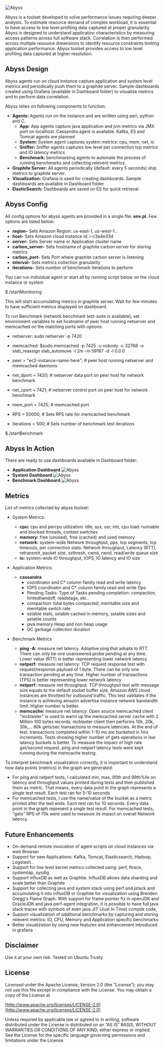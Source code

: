 ![Abyss](abyss.jpg)

Abyss is a toolset developed to solve performance issues requiring deeper analysis. To estimate resource demand of complex workload, it is essential to have access to low level profiling data captured at proper granularity. Abyss is designed to understand application characteristics by measuring access patterns across full software stack. Correlation is then performed across multiple resource dimensions to identify resource constraints limiting application performance. Abyss toolset provides access to low level profiling data captured at higher resolution. 

## Abyss Design

Abyss agents run on cloud instance capture application and system level metrics and periodically push them to a graphite server. 
Sample dashboards created using Grafana (available in Dashboard folder) to visualize metrics and to perform data correlation.

Abyss relies on following components to function:

- **Agents:** Agents run on the instance and are written using perl, python and C.
  - **App:** App agents capture java application and jvm metrics via JMX port on localhost. Cassandra agent is available. Kafka, ES and 
        Tomcat agents are planned
  - **System:** System agent captures system metrics: cpu, mem, net, io
  - **Sniffer:** Sniffer agents captures low level per connection tcp metrics and IO latency metrics
  - **Benchmark:** benchmarking agents to automate the process of running benchmarks and collecting relevent metrics. 
- **Graphite Server:** All agents periodically (default: every 5 seconds) ship metrics to graphite server. 
- **Visualization:** Grafana is used for creating dashboards. Sample dashboards are available in Dashboard folder
- **ElasticSearch:** Dashboards are saved on ES for quick retrieval.

## Abyss Config 
All config options for abyss agents are provided in a single file: **env.pl**. Few options are listed below: 

 - **region-**           Sets Amazon Region: us-east-1, us-west-1..
 - **host-**             Sets Amazon cloud instance id: i-c3a4e33d
 - **server-**           Sets Server name or Application cluster name
 - **carbon_server-**    Sets hostname of graphite carbon server for storing metrics
 - **carbon_port-**      Sets Port where graphite carbon server is listening
 - **interval-**         Sets metrics collection granularity
 - **iterations-**	 Sets number of benchmark iterations to perform

You can run individual agent or start all by running script below on the cloud instance or system

$./startMonitoring

This will start accumulating metrics in graphite server. Wait for few minutes to have sufficient metrics displayed on dashboard. 

To run Benchmark (network benchmark test-suite is available), set environment variables to set hostname
of peer host running netserver and memcached on the matching ports with options:
- netserver: sudo netserver -p 7420
- memcached: $sudo memcached -p 7425 -u nobody -c 32768 -o slab_reassign slab_automove -I 2m -m 59187 -d -l 0.0.0

 - peer =  "ec2-instance-name-here";              # peer host running netserver and memcached daemons
 - net_dport = 7420;                              # netserver data port on peer host for network benchmark
 - net_cport = 7421;                              # netserver control port on peer host for network benchmark
 - mem_port  = 7425;                              # memcached port
 - RPS = 50000;                                   # Sets RPS rate for memcached benchmark
 - iterations = 500;                              # Sets number of benchmark test iterations

$./startBenchmark 

## Abyss In Action

There are ready to use dashboards available in Dashboard folder:

  - **Application Dashboard**
    ![Abyss](app.png)
  - **System Dashboard**
    ![Abyss](sys.png)
  - **Benchmark Dashboard**
    ![Abyss](bench.png)

## Metrics
 List of metrics collected by abyss toolset:

- System Metrics: 
    - **cpu:**  cpu and percpu utilization: idle, sys, usr, intr, cpu load: runnable and blocked threads, context switches
    - **memory:**  free (unused), free (cached) and used memory
    - **network:** system-wide Network throughput, pps, tcp segments, tcp timeouts, per connection stats: Network throughput, Latency (RTT), retransmit, packet size, ssthresh, cwnd, rwnd, read/write queue size
    - **io:** system-wide IO throughput, IOPS, IO latency and IO size

- Application Metrics:
  - **cassandra**
    - coordinator and C* column family read and write latency
    - IOPS coordinator and C* column family read and write Ops
    - Pending Tasks: Type of Tasks pending completion: compaction, hintedhandoff, readstage, etc..
    - compaction: total bytes compacted, memtable size and memtable switch rate
    - sstable stats, sstable cached in memory, sstable sizes and sstable counts
    - java memory Heap and non heap usage
    - GC garbage collection duration

- Benchmark Metrics
    - **ping -A:** measure net latency. Adoptive ping that adopts to RTT. There can only be one unanswered probe pending at any time. Lower value (RTT) is better representing lower network latency
    - **netperf:** measure net latency: TCP request response test with request/response payload of 1 byte. There can be only one transaction pending at any time. Higher number of transactions (TPS) is better representing lower network latency
    - **netperf:** measure net throughput. TCP throughput test with message size equals to the default socket buffer size, Amazon AWS cloud instances are throttled for outbound traffic. This test validates if the instance is achieving amazon advertise instance network bandwidth limit. Higher number is better.
    - **memcache:** measure net latency: Open source memcached client "mcblaster" is used to warm up the memcached server cache with 2 Million 100 bytes records. mcblaster client then performs 10k, 20k, 30k,... 80k gets/sec transactions to measure latencies. At the end of test, transactions completed within 1-10 ms are bucketed in 1ms increments. Tests showing higher number of gets operations in low latency buckets is better. To measure the impact of high rate get/second request, ping and netperf latency tests were kept running during the memcache testing.

To interpret benchmark visualization correctly, it is important to understand how data points (metrics) in the graph are generated:
  - For ping and netperf tests, I calculated min, max, 95th and 99th%ile on latency and throughput values printed during tests and then published them as metric. That means, every data point in the graph represents a single test result. Each test ran for 5-10 seconds
  - For memcached tests, I use the name/value of the bucket as a metric printed after the test ends. Each test ran for 10 seconds. Every data point in the graph represent a single test result. For memcached tests, "gets" RPS of 70k were used to measure its impact on overall Network latency.

## Future Enhancements
- On-demand remote invocation of agent scripts on cloud instances via web Browser 
- Support for new Applications: Kafka, Tomcat, Elasticsearch, Hadoop, Logstash.. 
- Support for low level kernel metrics collected using: perf, ftrace, systemtap, sysdig  
- Support influxDB as well as Graphite. InfluxDB allows data sharding and scale better than Graphite
- Support for collecting java and system stack using perf and jstack and accumulating it into influxDB or Graphite for visualization using Brenden Gregg's Flame Graph. With support for frame pointer fix in openJDK and OracleJDK and java perf-agent integration, it is possible to have full java stack traces with symbols of even java JIT (Just In Time) compile code,  
- Support visualization of additional benchmarks by capturing and storing relevent metrics: IO, CPU, Memory and Application specific benchmarks
- Better visualization by using new features and enhancement introduced in grafana

## Disclaimer
Use it at your own risk. Tested on Ubuntu Trusty.  

## License

Licensed under the Apache License, Version 2.0 (the “License”); you may not use this file except in compliance with the License. You may obtain a copy of the License at

[http://www.apache.org/licenses/LICENSE-2.0](http://www.apache.org/licenses/LICENSE-2.0)

Unless required by applicable law or agreed to in writing, software distributed under the License is distributed on an “AS IS” BASIS, WITHOUT WARRANTIES OR CONDITIONS OF ANY KIND, either express or implied. See the License for the specific language governing permissions and limitations under the License.
